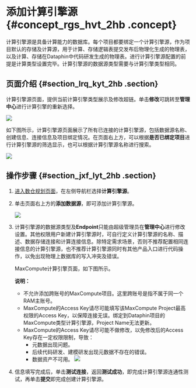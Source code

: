 # 添加计算引擎源 {#concept_rgs_hvt_2hb .concept}

计算引擎源是具备计算能力的数据库。每个项目都要绑定一个计算引擎源，作为项目默认的存储及计算源，用于计算、存储逻辑表提交发布后物理化生成的物理表，以及计算、存储在Dataphin中代码研发生成的物理表。进行计算引擎源配置的前提是计算类型设置完毕。计算引擎源的数据源类型需要与计算引擎类型相同。

## 页面介绍 {#section_lrq_kyt_2hb .section}

计算引擎源页面，提供当前计算引擎类型展示及修改超链。单击**修改**可跳转至**管理中心**进行计算引擎的重新选择。

![](http://static-aliyun-doc.oss-cn-hangzhou.aliyuncs.com/assets/img/149062/155651917041471_zh-CN.png)

如下图所示，计算引擎源页面展示了所有已连接的计算引擎源，包括数据源名称、创建信息、连接信息及项目绑定情况。在页面右上方，可以根据**是否已绑定项目**进行计算引擎源的筛选显示，也可以根据计算引擎源名称进行搜索。

![](http://static-aliyun-doc.oss-cn-hangzhou.aliyuncs.com/assets/img/149062/155651917041472_zh-CN.png)

## 操作步骤 {#section_jxf_lyt_2hb .section}

1.  [进入数仓规划页面](cn.zh-CN/用户指南/数仓规划/数仓规划概述.md#section_w3j_zf1_hhb)，在左侧导航栏选择**计算引擎源**。
2.  单击页面右上方的**添加数据源**，即可添加计算引擎源。

    ![](http://static-aliyun-doc.oss-cn-hangzhou.aliyuncs.com/assets/img/149062/155651917041473_zh-CN.png)

3.  计算引擎源的数据源类型及**Endpoint**只能由超级管理员在**管理中心**进行修改设置。其他权限用户新建计算引擎源时，可自行定义计算引擎源的名称、描述、数据存储连接和计算连接信息。除特定需求场景，否则不推荐配置相同连接信息的计算引擎源，也不推荐计算引擎源同时有其他产品入口进行代码操作，以免出现物理上数据库的写入冲突及错误。

    MaxCompute计算引擎页面，如下图所示。

    **说明：** 

    -   不允许添加跨账号的MaxCompute项目。这里跨账号是指不属于同一个RAM主账号。
    -   MaxCompute的Access Key请尽可能填写该MaxCompute Project最高权限的Access Key，以保障连接无误。绑定到Dataphin项目的MaxCompute类型计算引擎源，Project Name无法更新。
    -   MaxCompute的Access Key请尽可能不做修改，以免修改后的Access Key存在一定权限限制，导致：
        -   元数据出现问题。
        -   后续代码研发、建模研发出现元数据不存在的错误。
        -   数据资产不可用。
    ![](http://static-aliyun-doc.oss-cn-hangzhou.aliyuncs.com/assets/img/149062/155651917141474_zh-CN.png)

4.  信息填写完成后，单击**测试连接**，返回**测试成功**，即完成计算引擎源连通性测试，再单击**提交**即完成创建计算引擎源。

